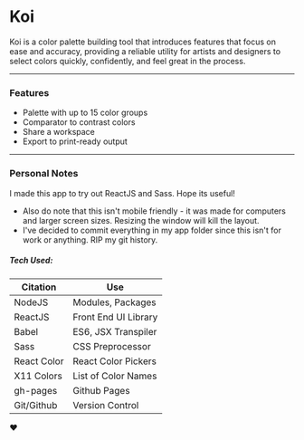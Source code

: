 # Koi
Koi is a color palette building tool that introduces features that focus on ease
and accuracy, providing a reliable utility for artists and designers to select
colors quickly, confidently, and feel great in the process.

---
### Features
- Palette with up to 15 color groups
- Comparator to contrast colors
- Share a workspace
- Export to print-ready output

---
### Personal Notes
I made this app to try out ReactJS and Sass. Hope its useful!
- Also do note that this isn't mobile friendly - it was made for computers and larger screen sizes. Resizing the window will kill the layout.
- I've decided to commit everything in my app folder since this isn't for work or anything. RIP my git history.

##### Tech Used:

|Citation      | Use                  |
|--------------|----------------------|
|NodeJS        | Modules, Packages    |
|ReactJS       | Front End UI Library |
|Babel         | ES6, JSX Transpiler  |
|Sass          | CSS Preprocessor     |
|React Color   | React Color Pickers  |
|X11 Colors    | List of Color Names  |
|gh-pages      | Github Pages         |
|Git/Github    | Version Control      |

❤️
